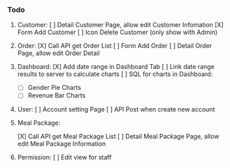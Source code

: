 ### Todo

1. Customer:
   [ ] Detail Customer Page, allow edit Customer Infomation
   [X] Form Add Customer
   [ ] Icon Delete Customer (only show with Admin)

2. Order:
   [X] Call API get Order List
   [ ] Form Add Order
   [ ] Detail Order Page, allow edit Order Detail

3. Dashboard:
   [X] Add date range in Dashboard Tab
   [ ] Link date range results to server to calculate charts
   [ ] SQL for charts in Dashboard:

   - [ ] Gender Pie Charts
   - [ ] Revenue Bar Charts

4. User:
   [ ] Account setting Page
   [ ] API Post when create new account

5. Meal Package:

   [X] Call API get Meal Package List
   [ ] Detail Meal Package Page, allow edit Meal Package Information

6. Permission:
   [ ] Edit view for staff
